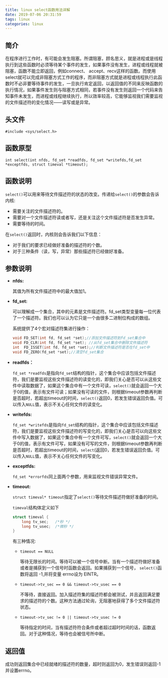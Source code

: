 ```yaml
---
title: linux select函数用法详解
date: 2019-07-06 20:31:59
tags: linux
categories: linux
---
```

## 简介

在程序进行工作时，有可能会发生阻塞。所谓阻塞，顾名思义，就是进程或是线程执行到这些函数时必须等待某个事件的发生，如果事件没有发生，进程或线程就被阻塞，函数不能立即返回，例如connect、 accept、recv这样的函数。而使用select就可以完成非阻塞方式工作的程序，而非阻塞方式就是进程或线程执行此函数时不必非要等待事件的发生，一旦执行肯定返回，以返回值的不同来反映函数的执行情况，如果事件发生则与阻塞方式相同，若事件没有发生则返回一个代码来告知事件未发生，而进程或线程继续执行，所以效率较高，它能够监视我们需要监视的文件描述符的变化情况——读写或是异常。

<!-- more -->

## 头文件

`#include <sys/select.h>`

## 函数原型

`int select(int nfds, fd_set *readfds, fd_set *writefds,fd_set *exceptfds, struct timeval *timeout);`

## 函数说明

`select()`可以用来等待文件描述符的状态的改变。传递给`select()`的参数会告诉内核:

+ 需要关注的文件描述符的。
+ 需要对一个文件描述符读或者写，还是关注这个文件描述符是否发生异常。
+ 需要等待的时间。

在`select()`返回时，内核则会告诉我们以下信息：

+ 对于我们的要求已经做好准备的描述符的个数。
+ 对于三种条件（读，写，异常）那些描述符已经做好准备。

## 参数说明

+ **nfds:**

  其值为所有文件描述符中的最大值加1。

+ **fd_set:**

  可以理解成一个集合，其中的元素是文件描述符。fd_set类型变量每一位代表了一个描述符。我们也可以认为它只是一个由很多二进制位构成的数组。

  系统提供了4个宏对描述符集进行操作：

  ```c
  void FD_SET(int fd, fd_set *set);//添加文件描述符到fd_set集合中
  void FD_CLR(int fd, fd_set *set); //从fd_set集合中删除文件描述符
  int  FD_ISSET(int fd, fd_set *set);//判断文件描述符是否在fd_set中
  void FD_ZERO(fd_set *set);//清空fd_set集合
  ```

+ **readfds：**

  `fd_set *readfds`是指向`fd_set`结构的指针，这个集合中应该包括文件描述符，我们是要监视这些文件描述符的读变化的，即我们关心是否可以从这些文件中读取数据了，如果这个集合中有一个文件可读，`select()`就会返回一个大于0的值，表示有文件可读；如果没有可读的文件，则根据timeout参数再判断是否超时，若超出timeout的时间，`select()`返回0，若发生错误返回负值。可以传入`NULL`值，表示不关心任何文件的读变化。

+ **writefds:**

  `fd_set *writefds`是指向`fd_set`结构的指针，这个集合中应该包括文件描述符，我们是要监视这些文件描述符的写变化的，即我们关心是否可以向这些文件中写入数据了，如果这个集合中有一个文件可写，`select()`就会返回一个大于0的值，表示有文件可写，如果没有可写的文件，则根据timeout参数再判断是否超时，若超出timeout的时间，`select`(返回0，若发生错误返回负值。可以传入`NULL`值，表示不关心任何文件的写变化。

+ **exceptfds:**

  `fd_set *errorfds`同上面两个参数，用来监视文件错误异常文件。

+ **timeout:**

  `struct timeval* timeout`指定了`select()`等待文件描述符做好准备的时间。

  `timeval`结构体定义如下

  ```c
  struct timeval {
      long tv_sec;   /*秒 */
      long tv_usec;  /*微秒 */   
  }
  ```

  有三种情况:

  + `timeout == NULL`

    等待无限长的时间。等待可以被一个信号中断。当有一个描述符做好准备或者是捕获到一个信号时函数会返回。如果捕获到一个信号， `select()`函数将返回 -1,并将变量 errno设为 EINTR。

  + `timeout->tv_sec == 0 && timeout->tv_usec == 0`

    不等待，直接返回。加入描述符集的描述符都会被测试，并且返回满足要求的描述符的个数。这种方法通过轮询，无阻塞地获得了多个文件描述符状态。

  + `timeout->tv_sec != 0 || timeout->tv_usec != 0`

    等待指定的时间，当有描述符符合条件或者超过超时时间的话，函数返回。对于这种情况，等待也会被信号所中断。

## 返回值

成功则返回集合中已经就绪的描述符的数量，超时则返回为0，发生错误则返回-1并设置errno。

